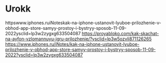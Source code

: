 # Urokk
httpswww.iphones.ruiNoteskak-na-iphone-ustanovit-lyuboe-prilozhenie-v-obhod-app-store-samyy-prostoy-i-bystryy-sposob-11-09-2022ysclid=lp3w2zygxg633504087
https://proyabloko.com/kak-skachat-na-ayfon-vzlomannuyu-igru-prilozhenie/?ysclid=lp3w5ozvli871126265
https://www.iphones.ru/iNotes/kak-na-iphone-ustanovit-lyuboe-prilozhenie-v-obhod-app-store-samyy-prostoy-i-bystryy-sposob-11-09-2022?ysclid=lp3w2zygxg633504087
